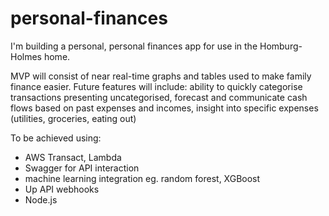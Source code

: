 # personal-finances

I'm building a personal, personal finances app for use in the Homburg-Holmes home.

MVP will consist of near real-time graphs and tables used to make family finance easier. Future features will include: ability to quickly categorise transactions presenting uncategorised, forecast and communicate cash flows based on past expenses and incomes, insight into specific expenses (utilities, groceries, eating out)

To be achieved using:
- AWS Transact, Lambda
- Swagger for API interaction
- machine learning integration eg. random forest, XGBoost
- Up API webhooks
- Node.js